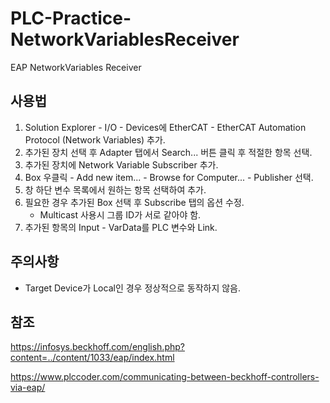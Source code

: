 # PLC-Practice-NetworkVariablesReceiver
 EAP NetworkVariables Receiver

## 사용법
1. Solution Explorer - I/O - Devices에 EtherCAT - EtherCAT Automation Protocol (Network Variables) 추가.
2. 추가된 장치 선택 후 Adapter 탭에서 Search... 버튼 클릭 후 적절한 항목 선택.
3. 추가된 장치에 Network Variable Subscriber 추가.
4. Box 우클릭 - Add new item... - Browse for Computer... - Publisher 선택.
5. 창 하단 변수 목록에서 원하는 항목 선택하여 추가.
6. 필요한 경우 추가된 Box 선택 후 Subscribe 탭의 옵션 수정.
    * Multicast 사용시 그룹 ID가 서로 같아야 함.
7. 추가된 항목의 Input - VarData를 PLC 변수와 Link.

## 주의사항
* Target Device가 Local인 경우 정상적으로 동작하지 않음.

## 참조
https://infosys.beckhoff.com/english.php?content=../content/1033/eap/index.html

https://www.plccoder.com/communicating-between-beckhoff-controllers-via-eap/
